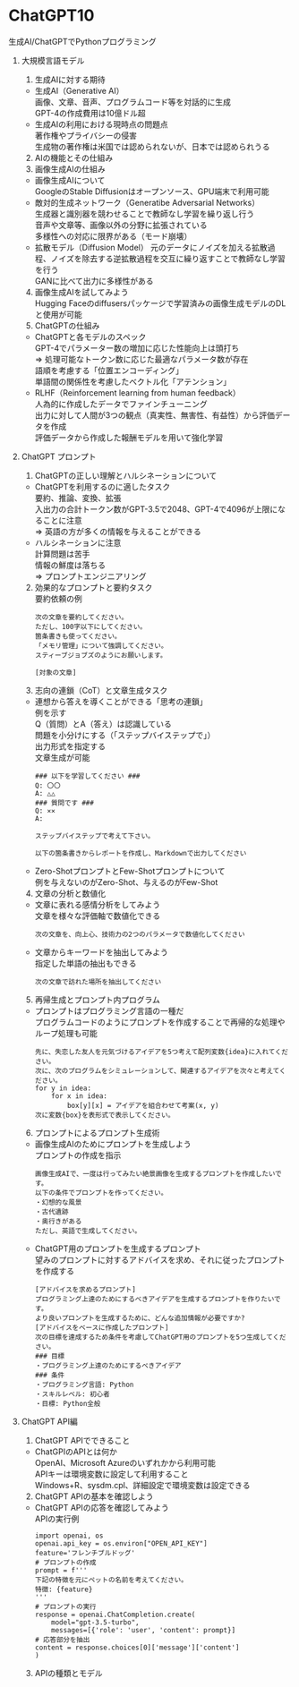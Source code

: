# ChatGPT10
生成AI/ChatGPTでPythonプログラミング  

1. 大規模言語モデル  
    1. 生成AIに対する期待  
    - 生成AI（Generative AI）  
    画像、文章、音声、プログラムコード等を対話的に生成  
    GPT-4の作成費用は10億ドル超  
    - 生成AIの利用における現時点の問題点  
    著作権やプライバシーの侵害  
    生成物の著作権は米国では認められないが、日本では認められうる  
    2. AIの機能とその仕組み  
    3. 画像生成AIの仕組み  
    - 画像生成AIについて  
    GoogleのStable Diffusionはオープンソース、GPU端末で利用可能  
    - 敵対的生成ネットワーク（Generatibe Adversarial Networks）  
    生成器と識別器を競わせることで教師なし学習を繰り返し行う  
    音声や文章等、画像以外の分野に拡張されている  
    多様性への対応に限界がある（モード崩壊）  
    - 拡散モデル（Diffusion Model）
    元のデータにノイズを加える拡散過程、ノイズを除去する逆拡散過程を交互に繰り返すことで教師なし学習を行う  
    GANに比べて出力に多様性がある  
    4. 画像生成AIを試してみよう  
    Hugging Faceのdiffusersパッケージで学習済みの画像生成モデルのDLと使用が可能  
    5. ChatGPTの仕組み  
    - ChatGPTと各モデルのスペック  
    GPT-4でパラメーター数の増加に応じた性能向上は頭打ち  
    ⇒ 処理可能なトークン数に応じた最適なパラメータ数が存在  
    語順を考慮する「位置エンコーディング」  
    単語間の関係性を考慮したベクトル化「アテンション」  
    - RLHF（Reinforcement learning from human feedback）  
    人為的に作成したデータでファインチューニング  
    出力に対して人間が3つの観点（真実性、無害性、有益性）から評価データを作成  
    評価データから作成した報酬モデルを用いて強化学習  

2. ChatGPT プロンプト  
    1. ChatGPTの正しい理解とハルシネーションについて  
    - ChatGPTを利用するのに適したタスク  
    要約、推論、変換、拡張  
    入出力の合計トークン数がGPT-3.5で2048、GPT-4で4096が上限になることに注意  
    ⇒ 英語の方が多くの情報を与えることができる  
    - ハルシネーションに注意  
    計算問題は苦手  
    情報の鮮度は落ちる  
    ⇒ プロンプトエンジニアリング  
    2. 効果的なプロンプトと要約タスク  
    要約依頼の例  
        ~~~
        次の文章を要約してください。
        ただし、100字以下にしてください。
        箇条書きも使ってください。
        「メモリ管理」について強調してください。
        スティーブジョブズのようにお願いします。

        [対象の文章]
        ~~~
    3. 志向の連鎖（CoT）と文章生成タスク  
    - 連想から答えを導くことができる「思考の連鎖」  
    例を示す  
    Q（質問）とA（答え）は認識している  
    問題を小分けにする（「ステップバイステップで」）  
    出力形式を指定する  
    文章生成が可能  
        ~~~
        ### 以下を学習してください ###
        Q: 〇〇
        A: △△
        ### 質問です ###
        Q: ✕✕
        A: 

        ステップバイステップで考えて下さい。

        以下の箇条書きからレポートを作成し、Markdownで出力してください
        ~~~
    - Zero-ShotプロンプトとFew-Shotプロンプトについて  
    例を与えないのがZero-Shot、与えるのがFew-Shot  

    4. 文章の分析と数値化  
    - 文章に表れる感情分析をしてみよう  
    文章を様々な評価軸で数値化できる  
        ~~~
        次の文章を、向上心、技術力の2つのパラメータで数値化してください
        ~~~
    - 文章からキーワードを抽出してみよう  
    指定した単語の抽出もできる  
        ~~~
        次の文章で訪れた場所を抽出してください
        ~~~

    5. 再帰生成とプロンプト内プログラム  
    - プロンプトはプログラミング言語の一種だ  
    プログラムコードのようにプロンプトを作成することで再帰的な処理やループ処理も可能  
        ~~~
        先に、失恋した友人を元気づけるアイデアを5つ考えて配列変数{idea}に入れてください。
        次に、次のプログラムをシミュレーションして、関連するアイデアを次々と考えてください。
        for y in idea:
            for x in idea:
                box[y][x] = アイデアを組合わせて考案(x, y)
        次に変数{box}を表形式で表示してください。
        ~~~
    
    6. プロンプトによるプロンプト生成術  
    - 画像生成AIのためにプロンプトを生成しよう  
    プロンプトの作成を指示
        ~~~
        画像生成AIで、一度は行ってみたい絶景画像を生成するプロンプトを作成したいです。
        以下の条件でプロンプトを作ってください。
        ・幻想的な風景
        ・古代遺跡
        ・奥行きがある
        ただし、英語で生成してください。
        ~~~
    - ChatGPT用のプロンプトを生成するプロンプト  
    望みのプロンプトに対するアドバイスを求め、それに従ったプロンプトを作成する
        ~~~
        [アドバイスを求めるプロンプト]
        プログラミング上達のためにするべきアイデアを生成するプロンプトを作りたいです。
        より良いプロンプトを生成するために、どんな追加情報が必要ですか?
        [アドバイスをベースに作成したプロンプト]
        次の目標を達成するため条件を考慮してChatGPT用のプロンプトを5つ生成してください。
        ### 目標
        ・プログラミング上達のためにするべきアイデア
        ### 条件
        ・プログラミング言語: Python
        ・スキルレベル: 初心者
        ・目標: Python全般
        ~~~
3. ChatGPT API編  
    1. ChatGPT APIでできること  
    - ChatGPIのAPIとは何か  
    OpenAI、Microsoft Azureのいずれかから利用可能  
    APIキーは環境変数に設定して利用すること  
    Windows+R、sysdm.cpl、詳細設定で環境変数は設定できる  
    2. ChatGPT APIの基本を確認しよう  
    - ChatGPT APIの応答を確認してみよう  
    APIの実行例  
        ~~~
        import openai, os
        openai.api_key = os.environ["OPEN_API_KEY"]
        feature='フレンチブルドッグ'
        # プロンプトの作成
        prompt = f'''
        下記の特徴を元にペットの名前を考えてください。
        特徴: {feature}
        '''
        # プロンプトの実行
        response = openai.ChatCompletion.create(
            model="gpt-3.5-turbo",
            messages=[{'role': 'user', 'content': prompt}]
        # 応答部分を抽出
        content = response.choices[0]['message']['content']
        )
        ~~~
    3. APIの種類とモデル  
    
    



    




    








